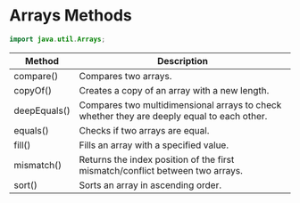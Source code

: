 # Arrays Methods

```java
import java.util.Arrays;
```

| Method      | Description                                                              |
|------------|--------------------------------------------------------------------------|
| compare()   | Compares two arrays.                                                  |
| copyOf()    | Creates a copy of an array with a new length.                         |
| deepEquals() | Compares two multidimensional arrays to check whether they are deeply equal to each other. |
| equals()    | Checks if two arrays are equal.                                      |
| fill()      | Fills an array with a specified value.                               |
| mismatch()  | Returns the index position of the first mismatch/conflict between two arrays. |
| sort()      | Sorts an array in ascending order.                                   |
